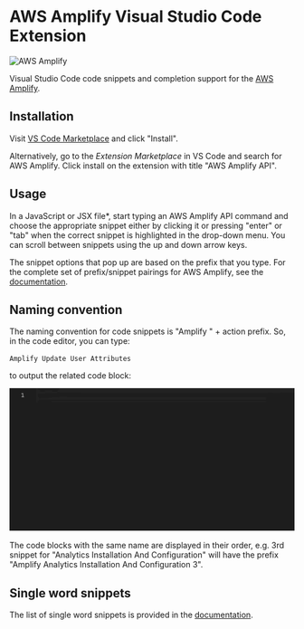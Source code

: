 
# AWS Amplify Visual Studio Code Extension

<img src="https://s3.amazonaws.com/aws-mobile-hub-images/aws-amplify-logo.png" alt="AWS Amplify" width="550" >

Visual Studio Code code snippets and completion support for the [AWS Amplify](https://aws.github.io/aws-amplify).

## Installation

Visit [VS Code Marketplace](https://marketplace.visualstudio.com/items?itemName=aws-amplify.aws-amplify-vscode) and click "Install".

Alternatively, go to the *Extension Marketplace* in VS Code and search for AWS Amplify. Click install on the extension with title "AWS Amplify API".

## Usage

In a JavaScript or JSX file*, start typing an AWS Amplify API command and choose the appropriate snippet either by clicking it or pressing "enter" or "tab" when the correct snippet is highlighted in the drop-down menu. You can scroll between snippets using the up and down arrow keys.

The snippet options that pop up are based on the prefix that you type. For the complete set of prefix/snippet pairings for AWS Amplify, see the [documentation](https://github.com/aws-amplify/amplify-js/wiki/VS-Code-Snippet-Extension#full-code-block-snippet-documentation). 

## Naming convention

The naming convention for code snippets is "Amplify " + action prefix. So, in the code editor, you can type:
```
Amplify Update User Attributes
```
to output the related code block:

![Alt Text](gifs/update_endpoint_example.gif)

The code blocks with the same name are displayed in their order, e.g. 3rd snippet for "Analytics Installation And Configuration" will have the prefix "Amplify Analytics Installation And Configuration 3".

## Single word snippets

The list of single word snippets is provided in the [documentation](https://github.com/aws-amplify/amplify-js/wiki/VS-Code-Snippet-Extension#single-word-snippet-documentation).
